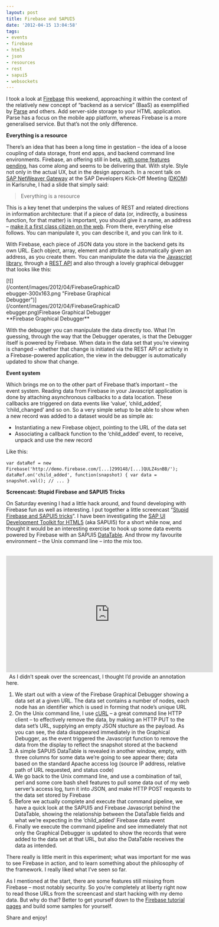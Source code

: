 ```yaml
---
layout: post
title: Firebase and SAPUI5
date: '2012-04-15 13:04:58'
tags:
- events
- firebase
- html5
- json
- resources
- rest
- sapui5
- websockets
---
```



I took a look at [Firebase](http://www.firebase.com) this weekend, approaching it within the context of the relatively new concept of “backend as a service” (BaaS) as exemplified by [Parse](http://parse.com) and others. Add server-side storage to your HTML application. Parse has a focus on the mobile app platform, whereas Firebase is a more generalised service. But that’s not the only difference.

**Everything is a resource**

There’s an idea that has been a long time in gestation – the idea of a loose coupling of data storage, front end apps, and backend command line environments. Firebase, an offering still in beta, [with some features pending](http://www.firebase.com/faq.html), has come along and seems to be delivering that. With style. Style not only in the actual UX, but in the design approach. In a recent talk on [SAP NetWeaver Gateway](http://scn.sap.com/community/netweaver-gateway) at the SAP Developers Kick-Off Meeting ([DKOM](http://www.youtube.com/watch?v=6Opmj8M_tBw)) in Karlsruhe, I had a slide that simply said:

> Everything is a resource

This is a key tenet that underpins the values of REST and related directions in information architecture: that if a piece of data (or, indirectly, a business function, for that matter) is important, you should give it a name, an address – [make it a first class citizen on the web](/2009/06/29/information-vs-behaviour/). From there, everything else follows. You can manipulate it, you can describe it, and you can link to it.

With Firebase, each piece of JSON data you store in the backend gets its own URL. Each object, array, element and attribute is automatically given an address, as you create them. You can manipulate the data via the [Javascript library](http://www.firebase.com/docs/), through a [REST API](http://www.firebase.com/docs/rest-api.html) and also through a lovely graphical debugger that looks like this:

<div class="wp-caption alignnone" id="attachment_1401" style="width: 310px">[![](/content/images/2012/04/FirebaseGraphicalDebugger-300x163.png "Firebase Graphical Debugger")](/content/images/2012/04/FirebaseGraphicalDebugger.png)Firebase Graphical Debugger

</div>**Firebase Graphical Debugger**

With the debugger you can manipulate the data directly too. What I’m guessing, through the way that the Debugger operates, is that the Debugger itself is powered by Firebase. When data in the data set that you’re viewing is changed – whether that change is initiated via the REST API or activity in a Firebase-powered application, the view in the debugger is automatically updated to show that change.

**Event system**

Which brings me on to the other part of Firebase that’s important – the event system. Reading data from Firebase in your Javascript application is done by attaching asynchronous callbacks to a data location. These callbacks are triggered on data events like ‘value’, ‘child_added’, ‘child_changed’ and so on. So a very simple setup to be able to show when a new record was added to a dataset would be as simple as:

- Instantiating a new Firebase object, pointing to the URL of the data set
- Associating a callback function to the ‘child_added’ event, to receive, unpack and use the new record

Like this:

```
var dataRef = new Firebase('http://demo.firebase.com/[...]299148/[...]QULZ4snBB/');
dataRef.on('child_added', function(snapshot) { var data = snapshot.val(); // ... }
```

**Screencast: Stupid Firebase and SAPUI5 Tricks**

On Saturday evening I had a little hack around, and found developing with Firebase fun as well as interesting. I put together a little screencast “[Stupid Firebase and SAPUI5 tricks](http://www.youtube.com/watch?v=Obh2LW7CCKY)“. I have been investigating the [SAP UI Development Toolkit for HTML5](http://www.sdn.sap.com/irj/sdn/index?rid=/webcontent/uuid/20a34ae7-762d-2f10-c994-db2e898d5f70) (aka SAPUI5) for a short while now, and thought it would be an interesting exercise to hook up some data events powered by Firebase with an SAPUI5 [DataTable](http://www.pipetree.com/~dj/sapui5/demokit/#docs/api/symbols/sap.ui.table.DataTable.html). And throw my favourite environment – the Unix command line – into the mix too.  
    
<iframe allowfullscreen="" frameborder="0" height="315" src="http://www.youtube.com/embed/Obh2LW7CCKY" width="560"></iframe>  
    
 As I didn’t speak over the screencast, I thought I’d provide an annotation here.

1. We start out with a view of the Firebase Graphical Debugger showing a data set at a given URL. The data set contains a number of nodes, each node has an identifier which is used in forming that node’s unique URL
2. On the Unix command line, I use [cURL](http://curl.haxx.se) – a great command line HTTP client – to effectively remove the data, by making an HTTP PUT to the data set’s URL, supplying an empty JSON stucture as the payload. As you can see, the data disappeared immediately in the Graphical Debugger, as the event triggered the Javascript function to remove the data from the display to reflect the snapshot stored at the backend
3. A simple SAPUI5 DataTable is revealed in another window, empty, with three columns for some data we’re going to see appear there; data based on the standard Apache access log (source IP address, relative path of URL requested, and status code)
4. We go back to the Unix command line, and use a combination of tail, perl and some core bash shell features to pull some data out of my web server’s access log, turn it into JSON, and make HTTP POST requests to the data set stored by Firebase
5. Before we actually complete and execute that command pipeline, we have a quick look at the SAPUI5 and Firebase Javascript behind the DataTable, showing the relationship between the DataTable fields and what we’re expecting in the ‘child_added’ Firebase data event
6. Finally we execute the command pipeline and see immediately that not only the Graphical Debugger is updated to show the records that were added to the data set at that URL, but also the DataTable receives the data as intended.

There really is little merit in this experiment; what was important for me was to see Firebase in action, and to learn something about the philosophy of the framework. I really liked what I’ve seen so far.

As I mentioned at the start, there are some features still missing from Firebase – most notably security. So you’re completely at liberty right now to read those URLs from the screencast and start hacking with my demo data. But why do that? Better to get yourself down to the [Firebase tutorial pages](http://www.firebase.com/tutorial/) and build some samples for yourself.

Share and enjoy!

 


